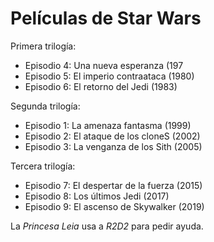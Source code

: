 # Películas de Star Wars

Primera trilogía:
* Episodio 4: Una nueva esperanza (197
* Episodio 5: El imperio contraataca (1980)
* Episodio 6: El retorno del Jedi (1983)

Segunda trilogía:

* Episodio 1: La amenaza fantasma (1999)
* Episodio 2: El ataque de los cloneS (2002)
* Episodio 3: La venganza de los Sith (2005)

Tercera trilogía:

* Episodio 7: El despertar de la fuerza (2015)
* Episodio 8: Los últimos Jedi (2017)
* Episodio 9: El ascenso de Skywalker (2019)

La *Princesa Leia* usa a *R2D2* para pedir ayuda.
